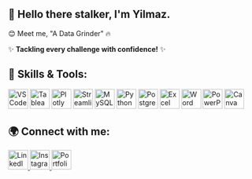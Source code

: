## 👋 Hello there stalker, I'm Yilmaz.

😊 Meet me, "A Data Grinder" 🔥

✨ **Tackling every challenge with confidence!** ✨ 

## 🚀 Skills & Tools:
<p align="left">
  <img src="https://cdn.jsdelivr.net/gh/devicons/devicon/icons/vscode/vscode-original.svg" alt="VS Code" width="40" height="40"/>
  <img src="https://upload.wikimedia.org/wikipedia/commons/8/8f/Tableau_Logo.png" alt="Tableau" width="40" height="40"/>
  <img src="https://upload.wikimedia.org/wikipedia/commons/3/3f/Plotly-logo-01-square.png" alt="Plotly" width="40" height="40"/>
  <img src="https://upload.wikimedia.org/wikipedia/commons/1/10/Streamlit_logo.svg" alt="Streamlit" width="40" height="40"/>
  <img src="https://cdn.jsdelivr.net/gh/devicons/devicon/icons/mysql/mysql-original.svg" alt="MySQL" width="40" height="40"/>
  <img src="https://cdn.jsdelivr.net/gh/devicons/devicon/icons/python/python-original.svg" alt="Python" width="40" height="40"/>
  <img src="https://cdn.jsdelivr.net/gh/devicons/devicon/icons/postgresql/postgresql-original.svg" alt="PostgreSQL" width="40" height="40"/>
  <img src="https://upload.wikimedia.org/wikipedia/commons/7/73/Microsoft_Excel_2013-2019_logo.svg" alt="Excel" width="40" height="40"/>
  <img src="https://upload.wikimedia.org/wikipedia/commons/8/87/Microsoft_Word_logo.svg" alt="Word" width="40" height="40"/>
  <img src="https://upload.wikimedia.org/wikipedia/commons/3/3b/Microsoft_Office_PowerPoint_%282019%E2%80%93present%29.svg" alt="PowerPoint" width="40" height="40"/>
  <img src="https://upload.wikimedia.org/wikipedia/commons/e/e3/Canva_icon_2021.svg" alt="Canva" width="40" height="40"/>
</p>

## 🌍 Connect with me:
<p align="left">
  <a href="https://www.linkedin.com/in/yilmaztrigumarisp" target="_blank">
    <img src="https://cdn.jsdelivr.net/gh/devicons/devicon/icons/linkedin/linkedin-original.svg" alt="LinkedIn" width="40" height="40"/>
  </a>
  <a href="https://www.instagram.com/ylmztrgmrsp/" target="_blank">
    <img src="https://upload.wikimedia.org/wikipedia/commons/a/a5/Instagram_icon.png" alt="Instagram" width="40" height="40"/>
  </a>
  <a href="https://yilmaztrigumaris.github.io/" target="_blank">
    <img src="https://upload.wikimedia.org/wikipedia/commons/6/61/Internet-explorer_logo.svg" alt="Portfolio" width="40" height="40"/>
  </a>
</p>
